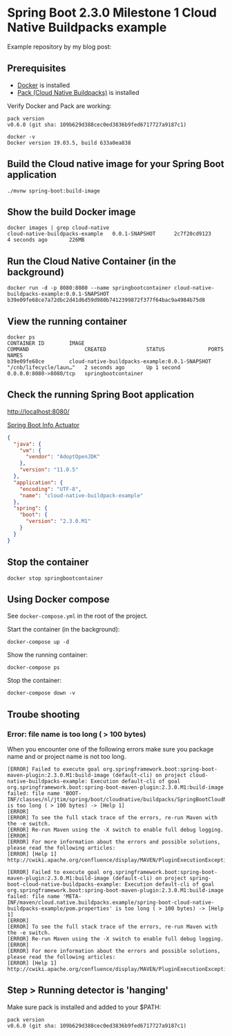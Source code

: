 # Spring Boot 2.3.0 Milestone 1 Cloud Native Buildpacks example

Example repository by my blog post:  

## Prerequisites

* [Docker](https://hub.docker.com/search?type=edition&offering=community) is installed
* [Pack (Cloud Native Buildpacks)](https://buildpacks.io/docs/install-pack/) is installed

Verify Docker and Pack are working:

```shell script
pack version
v0.6.0 (git sha: 109b629d388cec0ed3836b9fed6717727a9187c1)
```

```shell script
docker -v
Docker version 19.03.5, build 633a0ea838
```

## Build the Cloud native image for your Spring Boot application 

```shell script
./mvnw spring-boot:build-image
```

## Show the build Docker image

```shell script
docker images | grep cloud-native
cloud-native-buildpacks-example   0.0.1-SNAPSHOT      2c7f20cd9123        4 seconds ago       226MB 
```
## Run the Cloud Native Container (in the background)

```shell script
docker run -d -p 8080:8080 --name springbootcontainer cloud-native-buildpacks-example:0.0.1-SNAPSHOT
b39e09fe68ce7a72dbc2d41d6d59d980b7412399872f377f64bac9a4984b75d8
```

## View the running container

```shell script
docker ps
CONTAINER ID        IMAGE                                            COMMAND                  CREATED             STATUS              PORTS                    NAMES
b39e09fe68ce        cloud-native-buildpacks-example:0.0.1-SNAPSHOT   "/cnb/lifecycle/laun…"   2 seconds ago       Up 1 second         0.0.0.0:8080->8080/tcp   springbootcontainer
```

## Check the running Spring Boot application

[http://localhost:8080/](http://localhost:8080/)

[Spring Boot Info Actuator](http://localhost:8080/actuator/info)

```json
{
  "java": {
    "vm": {
      "vendor": "AdoptOpenJDK"
    },
    "version": "11.0.5"
  },
  "application": {
    "encoding": "UTF-8",
    "name": "cloud-native-buildpack-example"
  },
  "spring": {
    "boot": {
      "version": "2.3.0.M1"
    }
  }
}
```

## Stop the container

```shell script
docker stop springbootcontainer
```

## Using Docker compose

See `docker-compose.yml` in the root of the project.

Start the container (in the background):

```shell script
docker-compose up -d
```

Show the running container:

```shell script
docker-compose ps
```

Stop the container:

```shell script
docker-compose down -v
```

## Troube shooting

### Error: file name is too long ( > 100 bytes)

When you encounter one of the following errors make sure you package name and or project name is not too long.

```
[ERROR] Failed to execute goal org.springframework.boot:spring-boot-maven-plugin:2.3.0.M1:build-image (default-cli) on project cloud-native-buildpacks-example: Execution default-cli of goal org.springframework.boot:spring-boot-maven-plugin:2.3.0.M1:build-image failed: file name 'BOOT-INF/classes/nl/jtim/spring/boot/cloudnative/buildpacks/SpringBootCloudNativeBuildpacksApplication.class' is too long ( > 100 bytes) -> [Help 1]
[ERROR] 
[ERROR] To see the full stack trace of the errors, re-run Maven with the -e switch.
[ERROR] Re-run Maven using the -X switch to enable full debug logging.
[ERROR] 
[ERROR] For more information about the errors and possible solutions, please read the following articles:
[ERROR] [Help 1] http://cwiki.apache.org/confluence/display/MAVEN/PluginExecutionException
```

```
[ERROR] Failed to execute goal org.springframework.boot:spring-boot-maven-plugin:2.3.0.M1:build-image (default-cli) on project spring-boot-cloud-native-buildpacks-example: Execution default-cli of goal org.springframework.boot:spring-boot-maven-plugin:2.3.0.M1:build-image failed: file name 'META-INF/maven/cloud.native.buildpacks.example/spring-boot-cloud-native-buildpacks-example/pom.properties' is too long ( > 100 bytes) -> [Help 1]
[ERROR] 
[ERROR] To see the full stack trace of the errors, re-run Maven with the -e switch.
[ERROR] Re-run Maven using the -X switch to enable full debug logging.
[ERROR] 
[ERROR] For more information about the errors and possible solutions, please read the following articles:
[ERROR] [Help 1] http://cwiki.apache.org/confluence/display/MAVEN/PluginExecutionException
```

## Step > Running detector is 'hanging'

Make sure pack is installed and added to your $PATH:

```shell script
pack version
v0.6.0 (git sha: 109b629d388cec0ed3836b9fed6717727a9187c1)
```